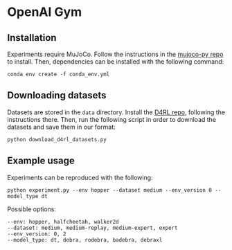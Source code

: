 
# OpenAI Gym

## Installation

Experiments require MuJoCo.
Follow the instructions in the [mujoco-py repo](https://github.com/openai/mujoco-py) to install.
Then, dependencies can be installed with the following command:

```
conda env create -f conda_env.yml
```

## Downloading datasets

Datasets are stored in the `data` directory.
Install the [D4RL repo](https://github.com/rail-berkeley/d4rl), following the instructions there.
Then, run the following script in order to download the datasets and save them in our format:

```
python download_d4rl_datasets.py
```

## Example usage

Experiments can be reproduced with the following:

```
python experiment.py --env hopper --dataset medium --env_version 0 --model_type dt
```

Possible options:
```
--env: hopper, halfcheetah, walker2d
--dataset: medium, medium-replay, medium-expert, expert
--env_version: 0, 2
--model_type: dt, debra, rodebra, badebra, debraxl
```
